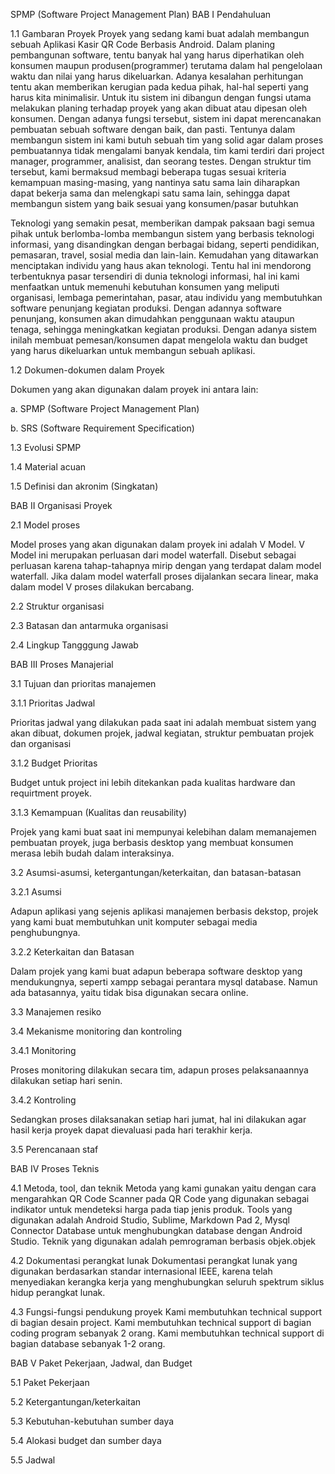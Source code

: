 SPMP (Software Project Management Plan)
BAB I Pendahuluan

1.1 Gambaran Proyek
Proyek yang sedang kami buat adalah membangun sebuah Aplikasi Kasir QR Code Berbasis Android. Dalam planing pembangunan software, tentu banyak hal yang harus diperhatikan oleh konsumen maupun produsen(programmer) terutama dalam hal pengelolaan waktu dan nilai yang harus dikeluarkan. Adanya kesalahan perhitungan tentu akan memberikan kerugian pada kedua pihak, hal-hal seperti yang harus kita minimalisir. Untuk itu sistem ini dibangun dengan fungsi utama melakukan planing terhadap proyek yang akan dibuat atau dipesan oleh konsumen. Dengan adanya fungsi tersebut, sistem ini dapat merencanakan pembuatan sebuah software dengan baik, dan pasti. Tentunya dalam membangun sistem ini kami butuh sebuah tim yang solid agar dalam proses pembuatannya tidak mengalami banyak kendala, tim kami terdiri dari project manager, programmer, analisist, dan seorang testes. Dengan struktur tim tersebut, kami bermaksud membagi beberapa tugas sesuai kriteria kemampuan masing-masing, yang nantinya satu sama lain diharapkan dapat bekerja sama dan melengkapi satu sama lain, sehingga dapat membangun sistem yang baik sesuai yang konsumen/pasar butuhkan

Teknologi yang semakin pesat, memberikan dampak paksaan bagi semua pihak untuk berlomba-lomba membangun sistem yang berbasis teknologi informasi, yang disandingkan dengan berbagai bidang, seperti pendidikan, pemasaran, travel, sosial
media dan lain-lain. Kemudahan yang ditawarkan menciptakan individu yang haus akan teknologi. Tentu hal ini mendorong terbentuknya pasar tersendiri di dunia teknologi informasi, hal ini kami menfaatkan untuk memenuhi kebutuhan konsumen yang meliputi organisasi, lembaga pemerintahan, pasar, atau individu yang membutuhkan software penunjang kegiatan produksi. Dengan adannya software penunjang, konsumen akan dimudahkan penggunaan waktu ataupun tenaga, sehingga meningkatkan kegiatan produksi. Dengan adanya sistem inilah membuat pemesan/konsumen dapat mengelola waktu dan budget yang harus dikeluarkan untuk membangun sebuah aplikasi.

1.2 Dokumen-dokumen dalam Proyek

Dokumen yang akan digunakan dalam proyek ini antara lain:

a. SPMP (Software Project Management Plan)

b. SRS (Software Requirement Specification)

1.3 Evolusi SPMP

1.4 Material acuan

1.5 Definisi dan akronim (Singkatan)

BAB II Organisasi Proyek

2.1 Model proses

Model proses yang akan digunakan dalam proyek ini adalah V Model. V Model ini merupakan perluasan dari model waterfall. Disebut sebagai perluasan karena tahap-tahapnya mirip dengan yang terdapat dalam model waterfall. Jika dalam model waterfall proses dijalankan secara linear, maka dalam model V proses dilakukan bercabang.

2.2 Struktur organisasi

2.3 Batasan dan antarmuka organisasi

2.4 Lingkup Tangggung Jawab

BAB III Proses Manajerial

3.1 Tujuan dan prioritas manajemen

3.1.1 Prioritas Jadwal 

Prioritas jadwal yang dilakukan pada saat ini adalah membuat sistem yang akan dibuat, dokumen projek, jadwal kegiatan, struktur pembuatan projek dan organisasi

3.1.2 Budget Prioritas 

Budget untuk project ini lebih ditekankan pada kualitas hardware dan requirtment proyek.

3.1.3 Kemampuan (Kualitas dan reusability)

Projek yang kami buat saat ini mempunyai kelebihan dalam memanajemen pembuatan proyek, juga berbasis desktop yang membuat konsumen merasa lebih budah dalam interaksinya.

3.2 Asumsi-asumsi, ketergantungan/keterkaitan, dan batasan-batasan

3.2.1 Asumsi 

Adapun aplikasi yang sejenis aplikasi manajemen berbasis dekstop, projek yang kami buat membutuhkan unit komputer sebagai media penghubungnya.

3.2.2 Keterkaitan dan Batasan 

Dalam projek yang kami buat adapun beberapa software desktop yang mendukungnya, seperti xampp sebagai perantara mysql database. Namun ada batasannya, yaitu tidak bisa digunakan secara online.
 
3.3 Manajemen resiko

3.4 Mekanisme monitoring dan kontroling

3.4.1 Monitoring 

Proses monitoring dilakukan secara tim, adapun proses pelaksanaannya dilakukan setiap hari senin.

3.4.2 Kontroling 

Sedangkan proses dilaksanakan setiap hari jumat, hal ini dilakukan agar hasil kerja proyek dapat dievaluasi pada hari terakhir kerja.

3.5 Perencanaan staf

BAB IV Proses Teknis

4.1 Metoda, tool, dan teknik
Metoda yang kami gunakan yaitu dengan cara mengarahkan QR Code Scanner pada QR Code yang digunakan sebagai indikator untuk mendeteksi harga pada tiap jenis produk. Tools yang digunakan adalah Android Studio, Sublime, Markdown Pad 2, Mysql Connector Database untuk menghubungkan database dengan Android Studio. Teknik yang digunakan adalah pemrograman berbasis objek.objek

4.2 Dokumentasi perangkat lunak
Dokumentasi perangkat lunak yang digunakan berdasarkan standar internasional IEEE, karena telah menyediakan kerangka kerja yang menghubungkan seluruh spektrum siklus hidup perangkat lunak.

4.3 Fungsi-fungsi pendukung proyek
Kami membutuhkan technical support di bagian desain project. Kami membutuhkan technical support di bagian coding program sebanyak 2 orang. Kami membutuhkan technical support di bagian database sebanyak 1-2 orang.

BAB V Paket Pekerjaan, Jadwal, dan Budget

5.1 Paket Pekerjaan

5.2 Ketergantungan/keterkaitan

5.3 Kebutuhan-kebutuhan sumber daya

5.4 Alokasi budget dan sumber daya

5.5 Jadwal